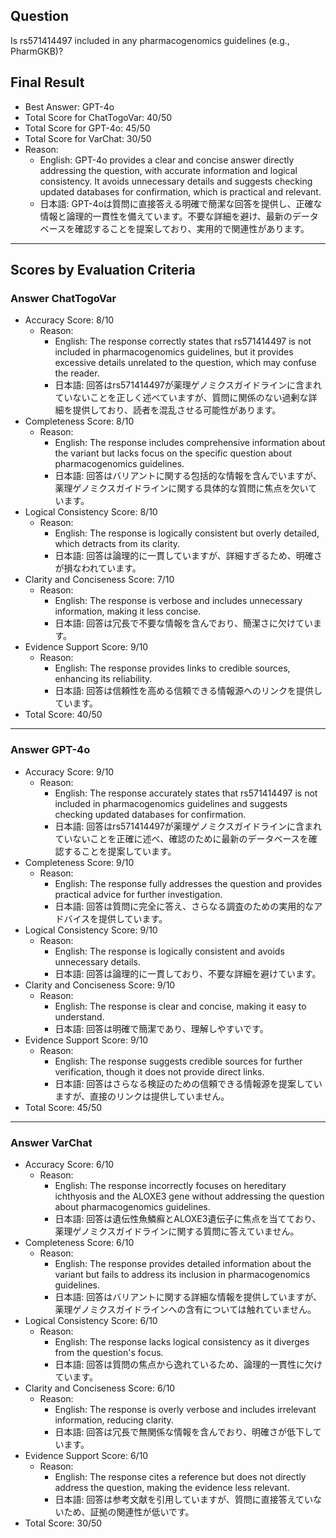 ## Question

Is rs571414497 included in any pharmacogenomics guidelines (e.g., PharmGKB)?

## Final Result

- Best Answer: GPT-4o
- Total Score for ChatTogoVar: 40/50
- Total Score for GPT-4o: 45/50
- Total Score for VarChat: 30/50
- Reason:
  - English: GPT-4o provides a clear and concise answer directly addressing the question, with accurate information and logical consistency. It avoids unnecessary details and suggests checking updated databases for confirmation, which is practical and relevant.
  - 日本語: GPT-4oは質問に直接答える明確で簡潔な回答を提供し、正確な情報と論理的一貫性を備えています。不要な詳細を避け、最新のデータベースを確認することを提案しており、実用的で関連性があります。

---

## Scores by Evaluation Criteria

### Answer ChatTogoVar
- Accuracy Score: 8/10
  - Reason: 
    - English: The response correctly states that rs571414497 is not included in pharmacogenomics guidelines, but it provides excessive details unrelated to the question, which may confuse the reader.
    - 日本語: 回答はrs571414497が薬理ゲノミクスガイドラインに含まれていないことを正しく述べていますが、質問に関係のない過剰な詳細を提供しており、読者を混乱させる可能性があります。
- Completeness Score: 8/10
  - Reason: 
    - English: The response includes comprehensive information about the variant but lacks focus on the specific question about pharmacogenomics guidelines.
    - 日本語: 回答はバリアントに関する包括的な情報を含んでいますが、薬理ゲノミクスガイドラインに関する具体的な質問に焦点を欠いています。
- Logical Consistency Score: 8/10
  - Reason: 
    - English: The response is logically consistent but overly detailed, which detracts from its clarity.
    - 日本語: 回答は論理的に一貫していますが、詳細すぎるため、明確さが損なわれています。
- Clarity and Conciseness Score: 7/10
  - Reason: 
    - English: The response is verbose and includes unnecessary information, making it less concise.
    - 日本語: 回答は冗長で不要な情報を含んでおり、簡潔さに欠けています。
- Evidence Support Score: 9/10
  - Reason: 
    - English: The response provides links to credible sources, enhancing its reliability.
    - 日本語: 回答は信頼性を高める信頼できる情報源へのリンクを提供しています。
- Total Score: 40/50

---

### Answer GPT-4o
- Accuracy Score: 9/10
  - Reason: 
    - English: The response accurately states that rs571414497 is not included in pharmacogenomics guidelines and suggests checking updated databases for confirmation.
    - 日本語: 回答はrs571414497が薬理ゲノミクスガイドラインに含まれていないことを正確に述べ、確認のために最新のデータベースを確認することを提案しています。
- Completeness Score: 9/10
  - Reason: 
    - English: The response fully addresses the question and provides practical advice for further investigation.
    - 日本語: 回答は質問に完全に答え、さらなる調査のための実用的なアドバイスを提供しています。
- Logical Consistency Score: 9/10
  - Reason: 
    - English: The response is logically consistent and avoids unnecessary details.
    - 日本語: 回答は論理的に一貫しており、不要な詳細を避けています。
- Clarity and Conciseness Score: 9/10
  - Reason: 
    - English: The response is clear and concise, making it easy to understand.
    - 日本語: 回答は明確で簡潔であり、理解しやすいです。
- Evidence Support Score: 9/10
  - Reason: 
    - English: The response suggests credible sources for further verification, though it does not provide direct links.
    - 日本語: 回答はさらなる検証のための信頼できる情報源を提案していますが、直接のリンクは提供していません。
- Total Score: 45/50

---

### Answer VarChat
- Accuracy Score: 6/10
  - Reason: 
    - English: The response incorrectly focuses on hereditary ichthyosis and the ALOXE3 gene without addressing the question about pharmacogenomics guidelines.
    - 日本語: 回答は遺伝性魚鱗癬とALOXE3遺伝子に焦点を当てており、薬理ゲノミクスガイドラインに関する質問に答えていません。
- Completeness Score: 6/10
  - Reason: 
    - English: The response provides detailed information about the variant but fails to address its inclusion in pharmacogenomics guidelines.
    - 日本語: 回答はバリアントに関する詳細な情報を提供していますが、薬理ゲノミクスガイドラインへの含有については触れていません。
- Logical Consistency Score: 6/10
  - Reason: 
    - English: The response lacks logical consistency as it diverges from the question's focus.
    - 日本語: 回答は質問の焦点から逸れているため、論理的一貫性に欠けています。
- Clarity and Conciseness Score: 6/10
  - Reason: 
    - English: The response is overly verbose and includes irrelevant information, reducing clarity.
    - 日本語: 回答は冗長で無関係な情報を含んでおり、明確さが低下しています。
- Evidence Support Score: 6/10
  - Reason: 
    - English: The response cites a reference but does not directly address the question, making the evidence less relevant.
    - 日本語: 回答は参考文献を引用していますが、質問に直接答えていないため、証拠の関連性が低いです。
- Total Score: 30/50